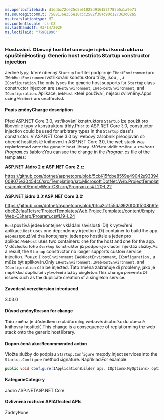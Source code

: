 ```yaml
---
ms.openlocfilehash: d1ddba72ce25c5e01025d916d52f785b5a1a9e71
ms.sourcegitcommit: 7588136e355e10cbc2582f389c90c127363c02a5
ms.translationtype: MT
ms.contentlocale: cs-CZ
ms.lasthandoff: 03/14/2020
ms.locfileid: "75901990"
---
```

### <a name="hosting-generic-host-restricts-startup-constructor-injection"></a><span data-ttu-id="10f43-101">Hostování: Obecný hostitel omezuje injekci konstruktoru spuštění</span><span class="sxs-lookup"><span data-stu-id="10f43-101">Hosting: Generic host restricts Startup constructor injection</span></span>

<span data-ttu-id="10f43-102">Jediné typy, které obecný `Startup` hostitel podporuje `IHostEnvironment`pro `IWebHostEnvironment`vstřikování konstruktoru třídy, jsou , , a `IConfiguration`.</span><span class="sxs-lookup"><span data-stu-id="10f43-102">The only types the generic host supports for `Startup` class constructor injection are `IHostEnvironment`, `IWebHostEnvironment`, and `IConfiguration`.</span></span> <span data-ttu-id="10f43-103">Aplikace, `WebHost` které používají, nejsou ovlivněny.</span><span class="sxs-lookup"><span data-stu-id="10f43-103">Apps using `WebHost` are unaffected.</span></span>

#### <a name="change-description"></a><span data-ttu-id="10f43-104">Popis změny</span><span class="sxs-lookup"><span data-stu-id="10f43-104">Change description</span></span>

<span data-ttu-id="10f43-105">Před ASP.NET Core 3.0, vstřikování konstruktoru `Startup` lze použít pro libovolné typy v konstruktoru třídy.</span><span class="sxs-lookup"><span data-stu-id="10f43-105">Prior to ASP.NET Core 3.0, constructor injection could be used for arbitrary types in the `Startup` class's constructor.</span></span> <span data-ttu-id="10f43-106">V ASP.NET Core 3.0 byl webový zásobník přepojován do obecné hostitelské knihovny.</span><span class="sxs-lookup"><span data-stu-id="10f43-106">In ASP.NET Core 3.0, the web stack was replatformed onto the generic host library.</span></span> <span data-ttu-id="10f43-107">Můžete vidět změnu v *souboru Program.cs* šablon:</span><span class="sxs-lookup"><span data-stu-id="10f43-107">You can see the change in the *Program.cs* file of the templates:</span></span>

<span data-ttu-id="10f43-108">**ASP.NET Jádro 2.x:**</span><span class="sxs-lookup"><span data-stu-id="10f43-108">**ASP.NET Core 2.x:**</span></span>

<https://github.com/dotnet/aspnetcore/blob/5cb615fcbe8559e49042e93394008077e30454c0/src/Templating/src/Microsoft.DotNet.Web.ProjectTemplates/content/EmptyWeb-CSharp/Program.cs#L20-L22>

<span data-ttu-id="10f43-109">**ASP.NET jádro 3.0:**</span><span class="sxs-lookup"><span data-stu-id="10f43-109">**ASP.NET Core 3.0:**</span></span>

<https://github.com/dotnet/aspnetcore/blob/b1ca2c1155da3920f0df5108b9fedbe82efaa11c/src/ProjectTemplates/Web.ProjectTemplates/content/EmptyWeb-CSharp/Program.cs#L19-L24>

<span data-ttu-id="10f43-110">`Host`používá jeden kontejner vkládání závislostí (DI) k vytvoření aplikace.</span><span class="sxs-lookup"><span data-stu-id="10f43-110">`Host` uses one dependency injection (DI) container to build the app.</span></span> <span data-ttu-id="10f43-111">`WebHost`používá dva kontejnery: jeden pro hostitele a jeden pro aplikaci.</span><span class="sxs-lookup"><span data-stu-id="10f43-111">`WebHost` uses two containers: one for the host and one for the app.</span></span> <span data-ttu-id="10f43-112">V důsledku toho `Startup` konstruktor již podporuje vlastní injektáž služby.</span><span class="sxs-lookup"><span data-stu-id="10f43-112">As a result, the `Startup` constructor no longer supports custom service injection.</span></span> <span data-ttu-id="10f43-113">Pouze `IHostEnvironment` `IWebHostEnvironment`, `IConfiguration` , a může být aplikován.</span><span class="sxs-lookup"><span data-stu-id="10f43-113">Only `IHostEnvironment`, `IWebHostEnvironment`, and `IConfiguration` can be injected.</span></span> <span data-ttu-id="10f43-114">Tato změna zabraňuje di problémy, jako je například duplicitní vytvoření služby singleton.</span><span class="sxs-lookup"><span data-stu-id="10f43-114">This change prevents DI issues such as the duplicate creation of a singleton service.</span></span>

#### <a name="version-introduced"></a><span data-ttu-id="10f43-115">Zavedená verze</span><span class="sxs-lookup"><span data-stu-id="10f43-115">Version introduced</span></span>

<span data-ttu-id="10f43-116">3.0</span><span class="sxs-lookup"><span data-stu-id="10f43-116">3.0</span></span>

#### <a name="reason-for-change"></a><span data-ttu-id="10f43-117">Důvod změny</span><span class="sxs-lookup"><span data-stu-id="10f43-117">Reason for change</span></span>

<span data-ttu-id="10f43-118">Tato změna je důsledkem replatforming webovézásobníku do obecné knihovny hostitelů.</span><span class="sxs-lookup"><span data-stu-id="10f43-118">This change is a consequence of replatforming the web stack onto the generic host library.</span></span>

#### <a name="recommended-action"></a><span data-ttu-id="10f43-119">Doporučená akce</span><span class="sxs-lookup"><span data-stu-id="10f43-119">Recommended action</span></span>

<span data-ttu-id="10f43-120">Vložte služby do podpisu `Startup.Configure` metody.</span><span class="sxs-lookup"><span data-stu-id="10f43-120">Inject services into the `Startup.Configure` method signature.</span></span> <span data-ttu-id="10f43-121">Například:</span><span class="sxs-lookup"><span data-stu-id="10f43-121">For example:</span></span>

```csharp
public void Configure(IApplicationBuilder app, IOptions<MyOptions> options)
```

#### <a name="category"></a><span data-ttu-id="10f43-122">Kategorie</span><span class="sxs-lookup"><span data-stu-id="10f43-122">Category</span></span>

<span data-ttu-id="10f43-123">Jádro ASP.NET</span><span class="sxs-lookup"><span data-stu-id="10f43-123">ASP.NET Core</span></span>

#### <a name="affected-apis"></a><span data-ttu-id="10f43-124">Ovlivněná rozhraní API</span><span class="sxs-lookup"><span data-stu-id="10f43-124">Affected APIs</span></span>

<span data-ttu-id="10f43-125">Žádný</span><span class="sxs-lookup"><span data-stu-id="10f43-125">None</span></span>

<!-- 

#### Affected APIs

Not detectable via API analysis

-->

